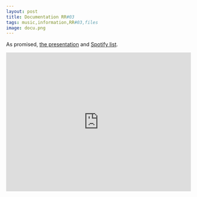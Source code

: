 ```yaml
---
layout: post
title: Documentation RR#03
tags: music,information,RR#03,files
image: docu.png
---
```



As promised, [the presentation](https://roguerope.github.io/assets/docs/inleiding.html) and [Spotify list](https://open.spotify.com/user/roguerope/playlist/10fPreFzDRgNHPQT9AllqT).

<iframe src="https://embed.spotify.com/?uri=spotify%3Auser%3Aroguerope%3Aplaylist%3A10fPreFzDRgNHPQT9AllqT"  width="100%" height="380" frameborder="0" allowtransparency="true"></iframe>

